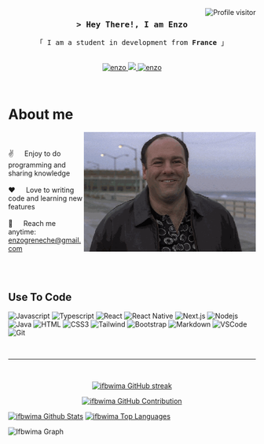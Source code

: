 <a href="https://komarev.com/ghpvc/?username=ifbwima">
  <img align="right" src="https://komarev.com/ghpvc/?username=ifbwima&label=Visitors&color=0e75b6&style=flat" alt="Profile visitor" />
</a>

<!-- Intro  -->
<h3 align="center">
        <samp>&gt; Hey There!, I am Enzo</samp>
</h3>


<p align="center"> 
  <samp>
    「 I am a student in development from <b>France</b> 」
    <br>
    <br>
  </samp>
</p>

<p align="center">
 <a href="https://www.linkedin.com/in/enzo-greneche/" target="_blank">
  <img src="https://img.shields.io/badge/LinkedIn-0077B5?style=for-the-badge&logo=linkedin&logoColor=white" alt="enzo"/>
 </a>
 <a href="https://twitter.com/ifbwima_" target="_blank">
  <img src="https://img.shields.io/badge/Twitter-1DA1F2?style=for-the-badge&logo=twitter&logoColor=white" />
 </a>
 <a href="https://www.instagram.com/ifbwima/" target="_blank">
  <img src="https://img.shields.io/badge/Instagram-fe4164?style=for-the-badge&logo=instagram&logoColor=white" alt="enzo" />
 </a> 
</p>
<br />

<!-- About Section -->
 # About me
 
<p>
 <img align="right" width="350" src="/assets/tony.gif" alt="tony gif" /><br/><br/>
 ✌️ &emsp; Enjoy to do programming and sharing knowledge <br/><br/>
 ❤️ &emsp; Love to writing code and learning new features<br/><br/>
 📧 &emsp; Reach me anytime: <a href="mailto:enzogreneche@gmail.com">enzogreneche@gmail.com</a><br/><br/>

</p>

<br/>

## Use To Code

![Javascript](https://img.shields.io/badge/Javascript-F0DB4F?style=for-the-badge&labelColor=black&logo=javascript&logoColor=F0DB4F)
![Typescript](https://img.shields.io/badge/Typescript-007acc?style=for-the-badge&labelColor=black&logo=typescript&logoColor=007acc)
![React](https://img.shields.io/badge/-React-61DBFB?style=for-the-badge&labelColor=black&logo=react&logoColor=61DBFB)
![React Native](https://img.shields.io/badge/React_Native-20232A?style=for-the-badge&logo=react&logoColor=61DAFB)
![Next.js](https://img.shields.io/badge/next.js-000000?style=for-the-badge&logo=nextdotjs&logoColor=white)
![Nodejs](https://img.shields.io/badge/Nodejs-3C873A?style=for-the-badge&labelColor=black&logo=node.js&logoColor=3C873A)
![Java](https://img.shields.io/badge/Java-ED8B00?style=for-the-badge&logo=openjdk&logoColor=white)
![HTML](https://img.shields.io/badge/HTML5-E34F26?style=for-the-badge&logo=html5&logoColor=white)
![CSS3](https://img.shields.io/badge/CSS3-1572B6?style=for-the-badge&logo=css3&logoColor=white)
![Tailwind](https://img.shields.io/badge/Tailwind_CSS-092749?style=for-the-badge&logo=tailwindcss&logoColor=06B6D4&labelColor=000000)
![Bootstrap](https://img.shields.io/badge/Bootstrap-563D7C?style=for-the-badge&logo=bootstrap&logoColor=white)
![Markdown](https://img.shields.io/badge/Markdown-000000?style=for-the-badge&logo=markdown&logoColor=white)
![VSCode](https://img.shields.io/badge/Visual_Studio-0078d7?style=for-the-badge&logo=visual%20studio&logoColor=white)
![Git](https://img.shields.io/badge/Git-F05032?style=for-the-badge&logo=git&logoColor=white)

<br/>
<hr/>
<br/>

<p align="center">
  <a href="https://github.com/enzo">
    <img src="https://github-readme-streak-stats.herokuapp.com/?user=ifbwima&theme=radical&border=7F3FBF&background=0D1117" alt="ifbwima GitHub streak"/>
  </a>
</p>

<p align="center">
  <a href="https://github.com/enzo">
    <img src="https://github-profile-summary-cards.vercel.app/api/cards/profile-details?username=ifbwima&theme=radical" alt="ifbwima GitHub Contribution"/>
  </a>
</p>

<a> 
    <a href="https://github.com/ifbwima"><img alt="ifbwima Github Stats" src="https://denvercoder1-github-readme-stats.vercel.app/api?username=ifbwima&show_icons=true&count_private=true&theme=react&border_color=7F3FBF&bg_color=0D1117&title_color=F85D7F&icon_color=F8D866" height="192px" width="49.5%"/></a>
  <a href="https://github.com/ifbwima"><img alt="ifbwima Top Languages" src="https://denvercoder1-github-readme-stats.vercel.app/api/top-langs/?username=ifbwima&langs_count=8&layout=compact&theme=react&border_color=7F3FBF&bg_color=0D1117&title_color=F85D7F&icon_color=F8D866" height="192px" width="49.5%"/></a>
  <br/>
</a>


![Ifbwima Graph](https://github-readme-activity-graph.vercel.app/graph?username=Ifbwima&custom_title=ifbwima%20GitHub%20Activity%20Graph&bg_color=0D1117&color=7F3FBF&line=7F3FBF&point=7F3FBF&area_color=FFFFFF&title_color=FFFFFF&area=true)
